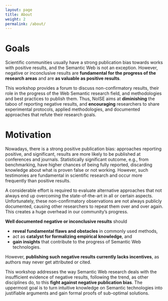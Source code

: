 ```yaml
---
layout: page
title: About
weight: 2
permalink: /about/
---
```

Goals
=================
Scientific communities usually have a strong publication bias towards works with positive results, and the Semantic Web is not an exception. However, negative or inconclusive results are **fundamental for the progress of the research areas** and are **as valuable as positive results**.

This workshop provides a forum to discuss non-confirmatory results, their role in the progress of the Web Semantic research field, and methodologies and best practices to publish them.  Thus, NoISE aims at **diminishing** the taboo of reporting negative results, and **encouraging** researchers to share experimental protocols, applied methodologies, and documented approaches that refute their research goals.

Motivation
==================
Nowadays, there is a strong positive publication bias: approaches reporting positive, and significant, results are more likely to be published at conferences and journals.
Statistically significant outcome, e.g., from benchmarking, have higher chances of being fully reported, discarding knowledge about what is proven false or not working.
However, such testimonies are fundamental in scientific research and occur more frequently than positive results.

A considerable effort is required to evaluate alternative approaches that not always end up overcoming the state-of-the-art in all or certain aspects. Unfortunately, these non-confirmatory observations are not always publicly documented, causing other researchers to repeat them over and over again. This creates a huge overhead in our community’s progress.

**Well documented negative or inconclusive results** should

 - **reveal fundamental flaws and obstacles** in commonly used methods,
 - act as **catalyst for formalizing empirical knowledge**, and
 - **gain insights** that contribute to the progress of Semantic Web technologies.

However, **publishing such negative results currently lacks incentives**, as authors may never get attributed or cited.

This workshop addresses the way Semantic Web research deals with the insufficient evidence of negative results, following the trend, as other disciplines do, to this **fight against negative publication bias**. The uppermost goal is to turn intuitive knowledge on Semantic technologies into justifiable arguments and gain formal proofs of sub-optimal solutions.
